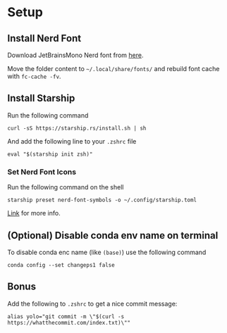 # Setup

## Install Nerd Font

Download JetBrainsMono Nerd font from [here](https://github.com/ryanoasis/nerd-fonts/releases/download/v3.3.0/JetBrainsMono.zip).

Move the folder content to `~/.local/share/fonts/` and rebuild font cache with `fc-cache -fv`.

## Install Starship

Run the following command

```
curl -sS https://starship.rs/install.sh | sh
```
And add the following line to your `.zshrc` file

```
eval "$(starship init zsh)"
```

### Set Nerd Font Icons

Run the following command on the shell

```
starship preset nerd-font-symbols -o ~/.config/starship.toml
```

[Link](https://starship.rs/presets/nerd-font) for more info.

## (Optional) Disable conda env name on terminal

To disable conda enc name (like `(base)`) use the following command

```
conda config --set changeps1 false
```

## Bonus

Add the following to `.zshrc` to get a nice commit message:
```
alias yolo="git commit -m \"$(curl -s https://whatthecommit.com/index.txt)\""
```
